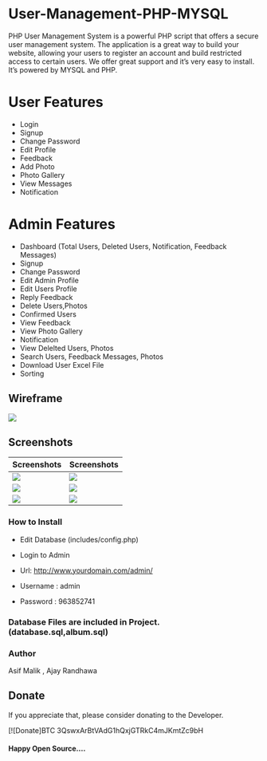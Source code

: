# User-Management-PHP-MYSQL

PHP User Management System is a powerful PHP script that offers a secure user management system. The application is a great way to build your website, allowing your users to register an account and build restricted access to certain users. We offer great support and it’s very easy to install. It’s powered by MYSQL and PHP.

# User Features

* Login
* Signup
* Change Password
* Edit Profile
* Feedback
* Add Photo
* Photo Gallery
* View Messages
* Notification

# Admin Features

* Dashboard (Total Users, Deleted Users, Notification, Feedback Messages)
* Signup
* Change Password
* Edit Admin Profile
* Edit Users Profile
* Reply Feedback
* Delete Users,Photos
* Confirmed Users
* View Feedback
* View Photo Gallery
* Notification
* View Delelted Users, Photos
* Search Users, Feedback Messages, Photos
* Download User Excel File 
* Sorting 

## Wireframe

 <img src="/Sc/wireframe.png">

## Screenshots

| Screenshots  | Screenshots |
| ------------- | ------------- |
| <img src="/Sc/1.PNG"> | <img src="/Sc/2.PNG"> |
| <img src="/Sc/3.PNG"> | <img src="/Sc/4.PNG"> |
| <img src="/Sc/5.PNG"> | <img src="/Sc/6.PNG"> |

### How to Install

* Edit Database (includes/config.php) 

* Login to Admin
* Url: http://www.yourdomain.com/admin/
* Username : admin
* Password : 963852741

### Database Files are included in Project. (database.sql,album.sql)

### Author

Asif Malik , Ajay Randhawa

 ## Donate
If you appreciate that, please consider donating to the Developer.

[![Donate]BTC 3QswxArBtVAdG1hQxjGTRkC4mJKmtZc9bH

#### Happy Open Source....


